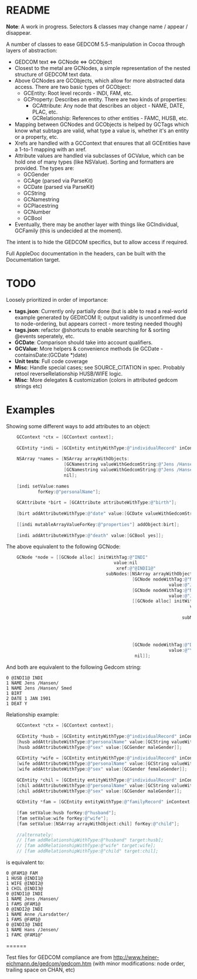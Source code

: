 # README #

**Note**: A work in progress. Selectors & classes may change name / appear / disappear.

A number of classes to ease GEDCOM 5.5-manipulation in Cocoa through layers of abstraction:

* GEDCOM text <=> GCNode <=> GCObject
* Closest to the metal are GCNodes, a simple representation of the nested structure of GEDCOM text data.
* Above GCNodes are GCObjects, which allow for more abstracted data access. There are two basic types of GCObject:
    - GCEntity: Root level records - INDI, FAM, etc.
    - GCProperty: Describes an entity. There are two kinds of properties:
        * GCAttribute: Any node that describes an object - NAME, DATE, PLAC, etc.
        * GCRelationship: References to other entities - FAMC, HUSB, etc.
* Mapping between GCNodes and GCObjects is helped by GCTags which know what subtags are valid, what type a value is, whether it's an entity or a property, etc.
* Xrefs are handled with a GCContext that ensures that all GCEntities have a 1-to-1 mapping with an xref.
* Attribute values are handled via subclasses of GCValue, which can be hold one of many types (like NSValue). Sorting and formatters are provided. The types are:
    - GCGender
    - GCAge (parsed via ParseKit)
    - GCDate (parsed via ParseKit)
    - GCString
    - GCNamestring
    - GCPlacestring
    - GCNumber
    - GCBool
* Eventually, there may be another layer with things like GCIndividual, GCFamily (this is undecided at the moment).

The intent is to hide the GEDCOM specifics, but to allow access if required.

Full AppleDoc documentation in the headers, can be built with the Documentation target.

# TODO #

Loosely prioritized in order of importance:

* **tags.json**: Currently only partially done (but is able to read a real-world example generated by GEDitCOM II; output validity is unconfirmed due to node-ordering, but appears correct - more testing needed though)
* **tags.json**: refactor @shortcuts to enable searching for & sorting @events seperately, etc.
* **GCDate**: Comparison should take into account qualifiers.
* **GCValue**: More helpers & convenience methods (ie GCDate -containsDate:(GCDate *)date)
* **Unit tests**: Full code coverage
* **Misc**: Handle special cases; see SOURCE_CITATION in spec. Probably retool reverseRelationship HUSB/WIFE logic.
* **Misc**: More delegates & customization (colors in attributed gedcom strings etc)

# Examples #

Showing some different ways to add attributes to an object:

``` objective-c
	GCContext *ctx = [GCContext context];
	
    GCEntity *indi = [GCEntity entityWithType:@"individualRecord" inContext:ctx];
    
    NSArray *names = [NSArray arrayWithObjects:
                      [GCNamestring valueWithGedcomString:@"Jens /Hansen/"], 
                      [GCNamestring valueWithGedcomString:@"Jens /Hansen/ Smed"], 
                      nil];
    
    [indi setValue:names 
            forKey:@"personalName"];
	
	GCAttribute *birt = [GCAttribute attributeWithType:@"birth"];
    
	[birt addAttributeWithType:@"date" value:[GCDate valueWithGedcomString:@"1 JAN 1901"]];
    
    [[indi mutableArrayValueForKey:@"properties"] addObject:birt];
    
    [indi addAttributeWithType:@"death" value:[GCBool yes]];
```

The above equivalent to the following GCNode:

``` objective-c
    GCNode *node = [[GCNode alloc] initWithTag:@"INDI" 
                                         value:nil
                                          xref:@"@INDI1@"
                                      subNodes:[NSArray arrayWithObjects:
                                                [GCNode nodeWithTag:@"NAME" 
                                                              value:@"Jens /Hansen/ Smed"],
                                                [GCNode nodeWithTag:@"NAME" 
                                                              value:@"Jens /Hansen/"],
                                                [[GCNode alloc] initWithTag:@"BIRT" 
                                                                      value:nil
                                                                       xref:nil
                                                                   subNodes:[NSArray arrayWithObjects:
                                                                             [GCNode nodeWithTag:@"DATE"
                                                                                           value:@"1 JAN 1901"],
                                                                              nil]
                                                                             ],
                                                [GCNode nodeWithTag:@"DEAT" 
                                                              value:@"Y"],
                                                 nil]];
```

And both are equivalent to the following Gedcom string:

```
0 @INDI1@ INDI
1 NAME Jens /Hansen/
1 NAME Jens /Hansen/ Smed
1 BIRT
2 DATE 1 JAN 1901
1 DEAT Y
```

Relationship example:

```objective-c
	GCContext *ctx = [GCContext context];
	
	GCEntity *husb = [GCEntity entityWithType:@"individualRecord" inContext:ctx];
	[husb addAttributeWithType:@"personalName" value:[GCString valueWithGedcomString:@"Jens /Hansen/"]];
	[husb addAttributeWithType:@"sex" value:[GCGender maleGender]];
	
	GCEntity *wife = [GCEntity entityWithType:@"individualRecord" inContext:ctx];
	[wife addAttributeWithType:@"personalName" value:[GCString valueWithGedcomString:@"Anne /Larsdatter/"]];
	[wife addAttributeWithType:@"sex" value:[GCGender femaleGender]];
	
	GCEntity *chil = [GCEntity entityWithType:@"individualRecord" inContext:ctx];
	[chil addAttributeWithType:@"personalName" value:[GCString valueWithGedcomString:@"Hans /Jensen/"]];
	[chil addAttributeWithType:@"sex" value:[GCGender maleGender]];
	
    GCEntity *fam = [GCEntity entityWithType:@"familyRecord" inContext:ctx];
    
    [fam setValue:husb forKey:@"husband"];
    [fam setValue:wife forKey:@"wife"];
    [fam setValue:[NSArray arrayWithObject:chil] forKey:@"child"];
    
    //alternately:
	// [fam addRelationshipWithType:@"husband" target:husb];
	// [fam addRelationshipWithType:@"wife" target:wife];
	// [fam addRelationshipWithType:@"child" target:chil];
```

is equivalent to:

```
0 @FAM1@ FAM
1 HUSB @INDI1@
1 WIFE @INDI2@
1 CHIL @INDI3@
0 @INDI1@ INDI
1 NAME Jens /Hansen/
1 FAMS @FAM1@
0 @INDI2@ INDI
1 NAME Anne /Larsdatter/
1 FAMS @FAM1@
0 @INDI3@ INDI
1 NAME Hans /Jensen/
1 FAMC @FAM1@"
```

======

Test files for GEDCOM compliance are from http://www.heiner-eichmann.de/gedcom/gedcom.htm (with minor modifications: node order, trailing space on CHAN, etc)
